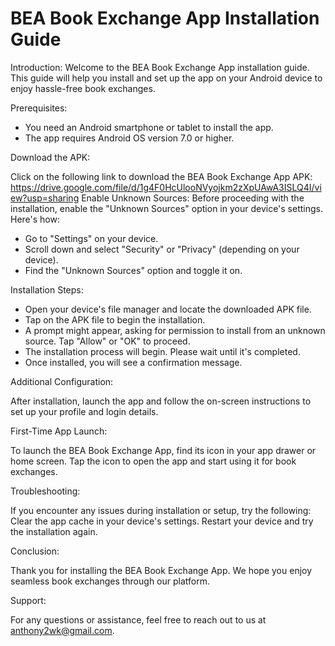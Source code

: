 # BEA Book Exchange App Installation Guide

Introduction:
Welcome to the BEA Book Exchange App installation guide. This guide will help you install and set up the app on your Android device to enjoy hassle-free book exchanges.

Prerequisites:
- You need an Android smartphone or tablet to install the app.
- The app requires Android OS version 7.0 or higher.


Download the APK:

Click on the following link to download the BEA Book Exchange App APK: https://drive.google.com/file/d/1g4F0HcUlooNVyojkm2zXpUAwA3ISLQ4I/view?usp=sharing
Enable Unknown Sources:
Before proceeding with the installation, enable the "Unknown Sources" option in your device's settings. Here's how:
- Go to "Settings" on your device.
- Scroll down and select "Security" or "Privacy" (depending on your device).
- Find the "Unknown Sources" option and toggle it on.

Installation Steps:
- Open your device's file manager and locate the downloaded APK file.
- Tap on the APK file to begin the installation.
- A prompt might appear, asking for permission to install from an unknown source. Tap "Allow" or "OK" to proceed.
- The installation process will begin. Please wait until it's completed.
- Once installed, you will see a confirmation message.


Additional Configuration:

After installation, launch the app and follow the on-screen instructions to set up your profile and login details.


First-Time App Launch:

To launch the BEA Book Exchange App, find its icon in your app drawer or home screen.
Tap the icon to open the app and start using it for book exchanges.


Troubleshooting:

If you encounter any issues during installation or setup, try the following:
Clear the app cache in your device's settings.
Restart your device and try the installation again.


Conclusion:

Thank you for installing the BEA Book Exchange App. We hope you enjoy seamless book exchanges through our platform.


Support:

For any questions or assistance, feel free to reach out to us at anthony2wk@gmail.com.
